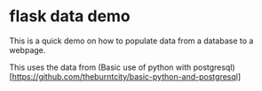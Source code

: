 # flask data demo

This is a quick demo on how to populate data from a database to a webpage.  


This uses the data from (Basic use of python with postgresql)[https://github.com/theburntcity/basic-python-and-postgresql]